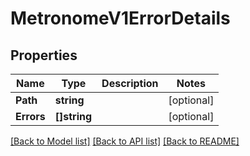 # MetronomeV1ErrorDetails

## Properties
Name | Type | Description | Notes
------------ | ------------- | ------------- | -------------
**Path** | **string** |  | [optional] 
**Errors** | **[]string** |  | [optional] 

[[Back to Model list]](../README.md#documentation-for-models) [[Back to API list]](../README.md#documentation-for-api-endpoints) [[Back to README]](../README.md)


